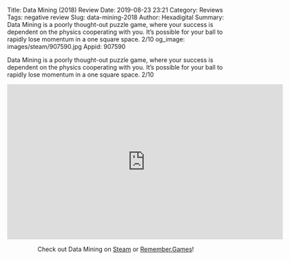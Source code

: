 Title: Data Mining (2018) Review
Date: 2019-08-23 23:21
Category: Reviews
Tags: negative review
Slug: data-mining-2018
Author: Hexadigital
Summary: Data Mining is a poorly thought-out puzzle game, where your success is dependent on the physics cooperating with you. It’s possible for your ball to rapidly lose momentum in a one square space. 2/10
og_image: images/steam/907590.jpg
Appid: 907590

Data Mining is a poorly thought-out puzzle game, where your success is dependent on the physics cooperating with you. It’s possible for your ball to rapidly lose momentum in a one square space. 2/10

<center><iframe src="https://www.youtube.com/embed/M5hAyMDkO9k?feature=oembed" allow="accelerometer; autoplay; encrypted-media; gyroscope; picture-in-picture" width="640" height="360" frameborder="0"></iframe>

Check out Data Mining on [Steam](https://store.steampowered.com/app/907590/?curator_clanid=34633900) or [Remember.Games](https://remember.games/game/2496/)!</center>
